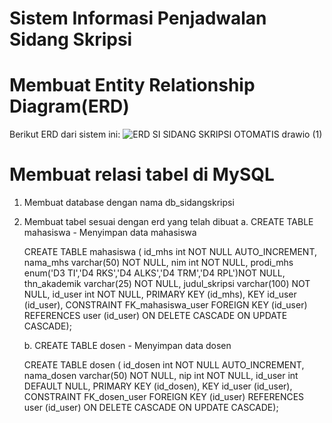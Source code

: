 # Sistem Informasi Penjadwalan Sidang Skripsi
# Membuat Entity Relationship Diagram(ERD)
Berikut ERD dari sistem ini:
![ERD SI SIDANG SKRIPSI OTOMATIS drawio (1)](https://github.com/user-attachments/assets/9ee82b1a-b86b-4320-8cc8-1153cca52e14)
# Membuat relasi tabel di MySQL
1. Membuat database dengan nama db_sidangskripsi
2. Membuat tabel sesuai dengan erd yang telah dibuat
   a. CREATE TABLE mahasiswa - Menyimpan data mahasiswa
   
      CREATE TABLE mahasiswa (
      id_mhs int NOT NULL AUTO_INCREMENT,
      nama_mhs varchar(50) NOT NULL,
      nim int NOT NULL,
      prodi_mhs enum('D3 TI','D4 RKS','D4 ALKS','D4 TRM','D4 RPL')NOT NULL,
      thn_akademik varchar(25) NOT NULL,
      judul_skripsi varchar(100) NOT NULL,
      id_user int NOT NULL,
      PRIMARY KEY (id_mhs),
      KEY id_user (id_user),
      CONSTRAINT FK_mahasiswa_user FOREIGN KEY (id_user) REFERENCES user (id_user) ON DELETE CASCADE ON UPDATE CASCADE);
   
   b. CREATE TABLE dosen - Menyimpan data dosen
   
      CREATE TABLE dosen (
      id_dosen int NOT NULL AUTO_INCREMENT,
      nama_dosen varchar(50) NOT NULL,
      nip int NOT NULL,
      id_user int DEFAULT NULL,
      PRIMARY KEY (id_dosen),
      KEY id_user (id_user),
      CONSTRAINT FK_dosen_user FOREIGN KEY (id_user) REFERENCES user (id_user) ON DELETE CASCADE ON UPDATE CASCADE);

   

